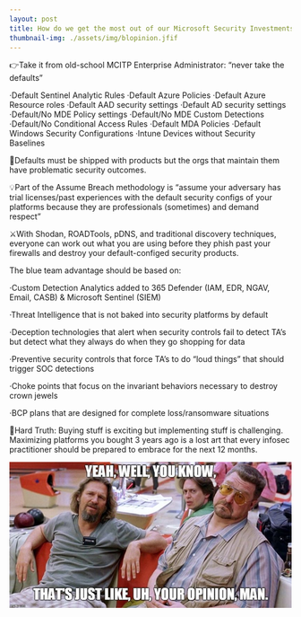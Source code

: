 ```yaml
---
layout: post
title: How do we get the most out of our Microsoft Security Investments❓
thumbnail-img: ./assets/img/blopinion.jfif
---
```

👉Take it from old-school MCITP Enterprise Administrator: “never take the defaults”

·Default Sentinel Analytic Rules
·Default Azure Policies
·Default Azure Resource roles
·Default AAD security settings
·Default AD security settings
·Default/No MDE Policy settings
·Default/No MDE Custom Detections
·Default/No Conditional Access Rules
·Default MDA Policies
·Default Windows Security Configurations
·Intune Devices without Security Baselines

🔻Defaults must be shipped with products but the orgs that maintain them have problematic security outcomes.

💡Part of the Assume Breach methodology is “assume your adversary has trial licenses/past experiences with the default security configs of your platforms because they are professionals (sometimes) and demand respect”

⚔️With Shodan, ROADTools, pDNS, and traditional discovery techniques, everyone can work out what you are using before they phish past your firewalls and destroy your default-configed security products.

The blue team advantage should be based on:

·Custom Detection Analytics added to 365 Defender (IAM, EDR, NGAV, Email, CASB) & Microsoft Sentinel (SIEM)

·Threat Intelligence that is not baked into security platforms by default

·Deception technologies that alert when security controls fail to detect TA’s but detect what they always do when they go shopping for data

·Preventive security controls that force TA’s to do “loud things” that should trigger SOC detections

·Choke points that focus on the invariant behaviors necessary to destroy crown jewels

·BCP plans that are designed for complete loss/ransomware situations

📝Hard Truth: Buying stuff is exciting but implementing stuff is challenging. Maximizing platforms you bought 3 years ago is a lost art that every infosec practitioner should be prepared to embrace for the next 12 months. 


![Image](/assets/img/blopinion.jfif)
